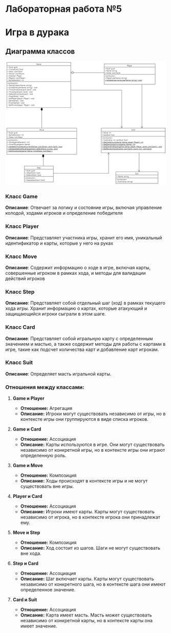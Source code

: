 # Лабораторная работа №5
# Игра в дурака

## Диаграмма классов

![Диаграмма классов](<./images/class3.png>)

### Класс **Game**
**Описание**: Отвечает за логику и состояние игры, включая управление колодой, ходами игроков и определение победителя

### Класс **Player**
**Описание**: Представляет участника игры, хранит его имя, уникальный идентификатор и карты, которые у него на руках

### Класс **Move**
**Описание**: Содержит информацию о ходе в игре, включая карты, совершенные игроком в рамках хода, и методы для валидации действий игроков

### Класс **Step**
**Описание**: Представляет собой отдельный шаг (ход) в рамках текущего хода игры. Хранит информацию о картах, которые атакующий и защищающийся игроки сыграли в этом шаге.

### Класс **Card**
**Описание**: Представляет собой игральную карту с определенным значением и мастью, а также содержит методы для работы с картами в игре, такие как подсчет количества карт и добавление карт игрокам.

### Класс **Suit**
**Описание**: Определяет масть игральной карты.

### Отношения между классами:

1. **Game и Player**
   - **Отношение:** Агрегация
   - **Описание:** Игроки могут существовать независимо от игры, но в контексте игры они группируются в виде списка игроков.

2. **Game и Card**
   - **Отношение:** Ассоциация
   - **Описание:** Карты используются в игре. Они могут существовать независимо от конкретной игры, но в контексте игры они играют определенную роль.

3. **Game и Move**
   - **Отношение:** Композиция
   - **Описание:** Ходы происходят в контексте игры и не могут существовать вне игры.

4. **Player и Card**
   - **Отношение:** Ассоциация
   - **Описание:** Игроки имеют карты. Карты могут существовать независимо от игрока, но в контексте игрока они принадлежат ему.

5. **Move и Step**
   - **Отношение:** Композиция
   - **Описание:** Ход состоит из шагов. Шаги не могут существовать вне хода.

6. **Step и Card**
   - **Отношение:** Ассоциация
   - **Описание:** Шаг включает карты. Карты могут существовать независимо от конкретного шага, но в контексте шага они имеют определенное значение.

7. **Card и Suit**
   - **Отношение:** Ассоциация
   - **Описание:** Карта имеет масть. Масть может существовать независимо от конкретной карты, но в контексте карты она имеет значение.
